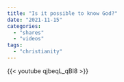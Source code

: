 ```yaml
---
title: "Is it possible to know God?"
date: "2021-11-15"
categories:
  - "shares"
  - "videos"
tags:
  - "christianity"
---
```


{{< youtube qjbeqL_qBl8 >}}
